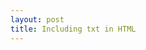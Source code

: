 ```yaml
---
layout: post
title: Including txt in HTML
---
```


<object data="/assets/txt/cities.tsv" width="500" height="200"></object>